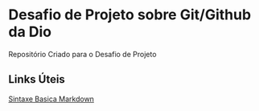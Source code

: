 # Desafio de Projeto sobre Git/Github da Dio
Repositório Criado para o Desafio de Projeto

## Links Úteis
[Sintaxe Basica Markdown](https://www.markdownguide.org/basic-syntax/)
